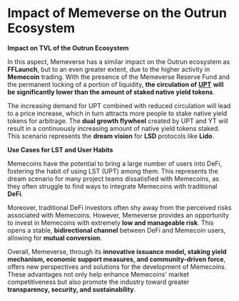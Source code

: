 # Impact of Memeverse on the Outrun Ecosystem

**Impact on TVL of the Outrun Ecosystem**

In this aspect, Memeverse has a similar impact on the Outrun ecosystem as **FFLaunch**, but to an even greater extent, due to the higher activity in **Memecoin** trading. With the presence of the Memeverse Reserve Fund and the permanent locking of a portion of liquidity, **the circulation of** [**UPT**](../outstake/yield-tokenization/upt.md) **will be significantly lower than the amount of staked native yield tokens**.

The increasing demand for UPT combined with reduced circulation will lead to a price increase, which in turn attracts more people to stake native yield tokens for arbitrage. The **dual growth flywheel** created by UPT and YT will result in a continuously increasing amount of native yield tokens staked. This scenario represents the **dream vision** for **LSD** protocols like **Lido**.

**Use Cases for LST and User Habits**

Memecoins have the potential to bring a large number of users into DeFi, fostering the habit of using LST (UPT) among them. This represents the dream scenario for many project teams dissatisfied with Memecoins, as they often struggle to find ways to integrate Memecoins with traditional **DeFi**.

Moreover, traditional DeFi investors often shy away from the perceived risks associated with Memecoins. However, Memeverse provides an opportunity to invest in Memecoins with extremely **low and manageable risk**. This opens a stable, **bidirectional channel** between DeFi and Memecoin users, allowing for **mutual conversion**.

Overall, Memeverse, through its **innovative issuance model, staking yield mechanism, economic support measures, and community-driven force**, offers new perspectives and solutions for the development of Memecoins. These advantages not only help enhance Memecoins' market competitiveness but also promote the industry toward greater **transparency, security, and sustainability**.
